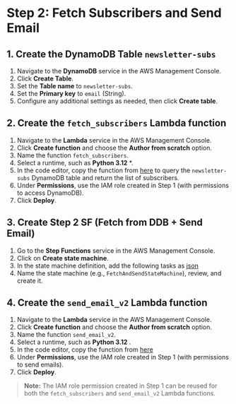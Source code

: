 # Step 2: Fetch Subscribers and Send Email

## 1. Create the DynamoDB Table `newsletter-subs`
1. Navigate to the **DynamoDB** service in the AWS Management Console.
2. Click **Create Table**.
3. Set the **Table name** to `newsletter-subs`.
4. Set the **Primary key** to `email` (String).
5. Configure any additional settings as needed, then click **Create table**.

## 2. Create the `fetch_subscribers` Lambda function
1. Navigate to the **Lambda** service in the AWS Management Console.
2. Click **Create function** and choose the **Author from scratch** option.
3. Name the function `fetch_subscribers`.
4. Select a runtime, such as **Python 3.12** *.
5. In the code editor, copy the function from [here](https://github.com/SrushithR/build-your-own-newsletter-step-functions-workshop/blob/main/lambda-functions/fetch_subscribers.py) to query the `newsletter-subs` DynamoDB table and return the list of subscribers.
6. Under **Permissions**, use the IAM role created in Step 1 (with permissions to access DynamoDB).
7. Click **Deploy**.

## 3. Create Step 2 SF (Fetch from DDB + Send Email)
1. Go to the **Step Functions** service in the AWS Management Console.
2. Click on **Create state machine**.
3. In the state machine definition, add the following tasks as [json](https://github.com/SrushithR/build-your-own-newsletter-step-functions-workshop/blob/main/step-functions/step2.json)
4. Name the state machine (e.g., `FetchAndSendStateMachine`), review, and create it.

## 4. Create the `send_email_v2` Lambda function
1. Navigate to the **Lambda** service in the AWS Management Console.
2. Click **Create function** and choose the **Author from scratch** option.
3. Name the function `send_email_v2`.
4. Select a runtime, such as **Python 3.12** .
5. In the code editor, copy the function from [here](https://github.com/SrushithR/build-your-own-newsletter-step-functions-workshop/blob/main/lambda-functions/send_email_v2.py)
6. Under **Permissions**, use the IAM role created in Step 1 (with permissions to send emails).
7. Click **Deploy**.

> **Note:** The IAM role permission created in Step 1 can be reused for both the `fetch_subscribers` and `send_email_v2` Lambda functions.